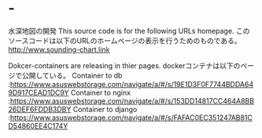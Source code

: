 # -
水深地図の開発
This source code is for the following URLs homepage.
このソースコードは以下のURLのホームページの表示を行うためのものである。
http://www.sounding-chart.link

Dokcer-containers are releasing in thier pages.
dockerコンテナは以下のページで公開している。
Container to db     :https://www.asuswebstorage.com/navigate/a/#/s/19E1D3F0F7744BDDA649D917CEAD1DC9Y
Container to nginx  :https://www.asuswebstorage.com/navigate/a/#/s/153DD14817CC464A8BB26DEF6FDDB3DBY
Container to django :https://www.asuswebstorage.com/navigate/a/#/s/FAFAC0EC351247AB81CD54860EE4C174Y
